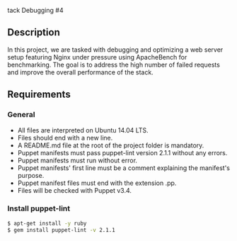 tack Debugging #4

## Description
In this project, we are tasked with debugging and optimizing a web server setup featuring Nginx under pressure using ApacheBench for benchmarking. The goal is to address the high number of failed requests and improve the overall performance of the stack.

## Requirements
### General
- All files are interpreted on Ubuntu 14.04 LTS.
- Files should end with a new line.
- A README.md file at the root of the project folder is mandatory.
- Puppet manifests must pass puppet-lint version 2.1.1 without any errors.
- Puppet manifests must run without error.
- Puppet manifests' first line must be a comment explaining the manifest's purpose.
- Puppet manifest files must end with the extension .pp.
- Files will be checked with Puppet v3.4.

### Install puppet-lint
```bash
$ apt-get install -y ruby
$ gem install puppet-lint -v 2.1.1

